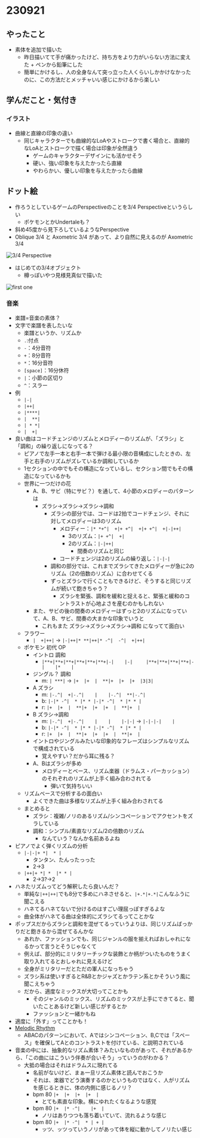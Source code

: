 # 230921

## やったこと

- 素体を追加で描いた
  - 昨日描いてて手が痛かったけど、持ち方をより力がいらない方法に変えた + ペンから鉛筆にした
  - 簡単にかけるし、人の全身なんて突っ立った人くらいしかかけなかったのに、この方法だとメッチャいい感じにかけるから楽しい


## 学んだこと・気付き


### イラスト

- 曲線と直線の印象の違い
  - 同じキャラクターでも曲線的なLoAやストロークで書く場合と、直線的なLoAとストロークで描く場合は印象が全然違う
    - ゲームのキャラクターデザインにも活かせそう
    - 硬い、強い印象を与えたかったら直線
    - やわらかい、優しい印象を与えたかったら曲線


## ドット絵

- 作ろうとしているゲームのPerspectiveのことを3/4 Perspectiveというらしい
  - ポケモンとかUndertaleも？
- 斜め45度から見下ろしているようなPerspective
- Oblique 3/4 と Axometric 3/4 があって、より自然に見えるのが Axometric 3/4

![3/4 Perspective](/devlog/assets/images/240921.jpg)

- はじめての3/4オブジェクト
  - 樽っぽいやつ見様見真似で描いた

![first one](/devlog/assets/images/240921-2.png)

### 音楽

- 楽譜=音楽の素体？
- 文字で楽譜を表したいな
  - 楽譜というか、リズムか
  - `.`:付点
  - `-`：4分音符
  - `+`：8分音符
  - `*`：16分音符
  - `[space]`：16分休符
  - `|`：小節の区切り
  - `^`：スラー
- 例
  - `|-|`
  - `|++|`
  - `|****|`
  - `|  **|`
  - `| * *|`
  - `|  +|`
- 良い曲はコードチェンジのリズムとメロディーのリズムが、「ズラシ」と「調和」の繰り返しになってる？
  - ピアノで左手一本と右手一本で弾ける最小限の音構成にしたときの、左手と右手のリズムがズレているか調和しているか
  - 1セクションの中でもその構造になっているし、セクション間でもその構造になっているかも
  - 世界に一つだけの花
    - A、B、サビ（特にサビ？）を通して、4小節のメロディーのパターンは
      - ズラシ→ズラシ→ズラシ→調和
        - ズラシの部分では、コードは2拍でコードチェンジ、それに対してメロディーは3のリズム
          - メロディー：`|* *+^|  +|+ +^|  +|+ +^|  +|-|++|`
            - 3のリズム：`|+ +^|  +|`
            - 2のリズム：`|-|++|`
              - 間奏のリズムと同じ
          - コードチェンジは2のリズムの繰り返し：`|-|-|`
        - 調和の部分では、これまでズラシてきたメロディーが急に2のリズム（2の倍数のリズム）に合わせてくる
        - ずっとズラシで行くこともできるけど、そうすると同じリズムが続いて飽きちゃう？
          - ズラシを緊張、調和を緩和と捉えると、緊張と緩和のコントラストが心地よさを産むのかもしれない
    - また、サビの後の間奏のメロディーはずっと2のリズムになっていて、A、B、サビ、間奏の大まかな印象でいうと
      - これもまた ズラシ→ズラシ→ズラシ→調和 になってて面白い
  - フラワー
    - `|  +|++|` -> `|-|++|* **|++|* -^|  -^|  +|++|`
  - ポケモン 初代 OP
    - イントロ 調和
      - `|**+|**+|**+|**+|**+|**+|-|    |-|     |**+|**+|**+|**+|-|    |*    |`
    - ジングル？ 調和
      - m: `| ***|` -> `|+  |+  |  **|+  |+  |+  |3|3|`
    - A ズラシ
      - m: `|-.^|  +|-.^|    |    |-.^|  **|-.^|`
      - b: `|-|* -^|  * |* * |-|* -^|  * |* * |`
      - r: `|+  |+  |  **|+  |+  |+  |  **|+  |`
    - B ズラシ→調和
      - m: `|-.^|  +|-.^|    |    |    |-|-|` -> `|-|-|-|    |`
      - b: `|-|* -^|  * |* * |-|* -^|  * |* * |`
      - r: `|+  |+  |  **|+  |+  |+  |  **|+  |`
    - イントロやジングルみたいな印象的なフレーズはシンプルなリズムで構成されている
      - 覚えやすい？だから耳に残る？
    - A、Bはズラシが多め
      - メロディーとベース、リズム楽器（ドラムス・パーカッション）のそれぞれのリズムが上手く組み合わされてる
        - 弾いて気持ちいい
  - リズムベースで分析するの面白い
    - よくできた曲は多様なリズムが上手く組み合わされてる
  - まとめると
    - ズラシ：複雑/ノリのあるリズム/シンコペーションでアクセントをズラしている
    - 調和：シンプル/素直なリズム/2の倍数のリズム
      - なんていう？なんか名前あるよね
- ピアノでよく弾くリズムの分析
  - `|-|-|+ *|  * |`
    - タンタン、たんったっった
    - 2->3
  - `|++|+ *| *  |* * |`
    - 2->3?->2
- ハネたリズムってどう解釈したら良いんだ？
  - 単純な`|++|++|`でも8分で多めにハネさせると、`|+.*|+.*|`こんなふうに聞こえる
  - ハネてるハネてないで分けるのはすごい理屈っぽすぎるよな
  - 曲全体がハネてる曲は全体的にズラシてるってことかな
- ポップスだからズラシと調和を混ぜてるっていうよりは、同じリズムばっかりだと飽きるから混ぜてるんかな
  - あれか、ファッションでも、同じジャンルの服を揃えればおしゃれになるかって言うとそうじゃなくて
  - 例えば、部分的にミリタリーチックな装飾とか柄がついたものをうまく取り入れてるとおしゃれに見えるけど
  - 全身がミリタリーだとただの軍人になっちゃう
  - ズラシ系は使いすぎるとR&Bとかジャズとかラテン系とかそういう風に聞こえちゃう
  - だから、適度なミックスが大切ってことかも
    - そのジャンルのミックス、リズムのミックスが上手にできてると、聞いたことあるけど新しい感じがするとか
    - ファッションと一緒かもね
- 適度に「外す」ってことかも！
- [Melodic Rhythm](https://jp.pinterest.com/pin/319051954865534318/)
  - ABACのパターンにおいて、Aではシンコペーション、B,Cでは「スペース」を確保してAとのコントラストを付けている、と説明されている
- 音楽の中には、抽象的なリズム素体？みたいなものがあって、それがあるから、「この曲にはこういう伴奏が合いそう」っていうのがわかる？
  - 大抵の場合はそれはドラムスに現れてる
    - 名前がないけど、まぁ一旦リズム素体と読んでおこうか
    - それは、楽器でどう演奏するのかというものではなく、人がリズムを感じるときに、体の内側に感じるノリ？
    - bpm 80 `|+  |+  |+  |+  |`
      - とても素直な印象。横にゆれたくなるような感覚
    - bpm 80 `|+  |* -^|    |+  |`
      - ノリはありつつも落ち着いていて、流れるような感じ
    - bpm 80 `|+  |* -^|  * | + |`
      - ッツ、ッツっていうノリがあって体を縦に動かしてノリたい感じ

